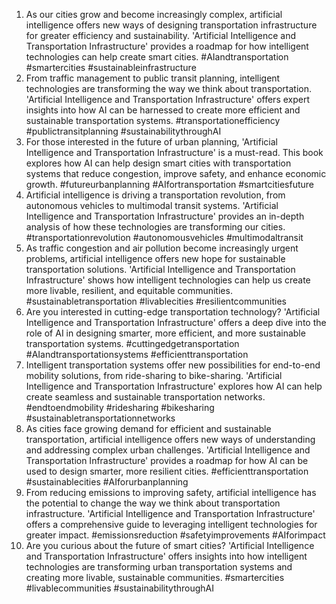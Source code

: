 1. As our cities grow and become increasingly complex, artificial intelligence offers new ways of designing transportation infrastructure for greater efficiency and sustainability. 'Artificial Intelligence and Transportation Infrastructure' provides a roadmap for how intelligent technologies can help create smart cities. #AIandtransportation #smartercities #sustainableinfrastructure
2. From traffic management to public transit planning, intelligent technologies are transforming the way we think about transportation. 'Artificial Intelligence and Transportation Infrastructure' offers expert insights into how AI can be harnessed to create more efficient and sustainable transportation systems. #transportationefficiency #publictransitplanning #sustainabilitythroughAI
3. For those interested in the future of urban planning, 'Artificial Intelligence and Transportation Infrastructure' is a must-read. This book explores how AI can help design smart cities with transportation systems that reduce congestion, improve safety, and enhance economic growth. #futureurbanplanning #AIfortransportation #smartcitiesfuture
4. Artificial intelligence is driving a transportation revolution, from autonomous vehicles to multimodal transit systems. 'Artificial Intelligence and Transportation Infrastructure' provides an in-depth analysis of how these technologies are transforming our cities. #transportationrevolution #autonomousvehicles #multimodaltransit
5. As traffic congestion and air pollution become increasingly urgent problems, artificial intelligence offers new hope for sustainable transportation solutions. 'Artificial Intelligence and Transportation Infrastructure' shows how intelligent technologies can help us create more livable, resilient, and equitable communities. #sustainabletransportation #livablecities #resilientcommunities
6. Are you interested in cutting-edge transportation technology? 'Artificial Intelligence and Transportation Infrastructure' offers a deep dive into the role of AI in designing smarter, more efficient, and more sustainable transportation systems. #cuttingedgetransportation #AIandtransportationsystems #efficienttransportation
7. Intelligent transportation systems offer new possibilities for end-to-end mobility solutions, from ride-sharing to bike-sharing. 'Artificial Intelligence and Transportation Infrastructure' explores how AI can help create seamless and sustainable transportation networks. #endtoendmobility #ridesharing #bikesharing #sustainabletransportationnetworks
8. As cities face growing demand for efficient and sustainable transportation, artificial intelligence offers new ways of understanding and addressing complex urban challenges. 'Artificial Intelligence and Transportation Infrastructure' provides a roadmap for how AI can be used to design smarter, more resilient cities. #efficienttransportation #sustainablecities #AIforurbanplanning
9. From reducing emissions to improving safety, artificial intelligence has the potential to change the way we think about transportation infrastructure. 'Artificial Intelligence and Transportation Infrastructure' offers a comprehensive guide to leveraging intelligent technologies for greater impact. #emissionsreduction #safetyimprovements #AIforimpact
10. Are you curious about the future of smart cities? 'Artificial Intelligence and Transportation Infrastructure' offers insights into how intelligent technologies are transforming urban transportation systems and creating more livable, sustainable communities. #smartercities #livablecommunities #sustainabilitythroughAI
